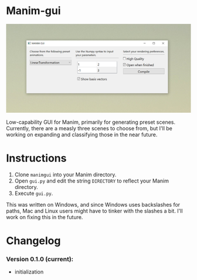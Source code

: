 # Manim-gui 

![screencap](screencap.png)

Low-capability GUI for Manim, primarily for generating preset scenes.  Currently, there are a measly three scenes to choose from, but I'll be working on expanding and classifying those in the near future.

# Instructions

1. Clone `manimgui` into your Manim directory.
2. Open `gui.py` and edit the string `DIRECTORY` to reflect your Manim directory.
3. Execute `gui.py`.

This was written on Windows, and since Windows uses backslashes for paths, Mac and Linux users might have to tinker with the slashes a bit.  I'll work on fixing this in the future.

# Changelog

### Version 0.1.0 (current): 
- initialization
